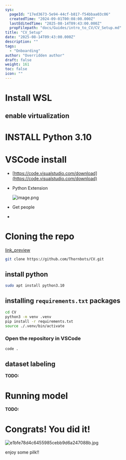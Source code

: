 ```yaml
---
sys:
  pageId: "17ed3673-5e94-44cf-b817-f54bbaa03c06"
  createdTime: "2024-09-01T00:08:00.000Z"
  lastEditedTime: "2025-08-14T09:43:00.000Z"
  propFilepath: "docs/Guides/intro_to_CV/CV_Setup.md"
title: "CV_Setup"
date: "2025-08-14T09:43:00.000Z"
description: ""
tags:
  - "Onboarding"
author: "Overridden author"
draft: false
weight: 161
toc: false
icon: ""
---
```


# Install WSL

## enable virtualization

# INSTALL Python 3.10

# VSCode install

- [https://code.visualstudio.com/download](https://code.visualstudio.com/download)
- Python Extension

	![image.png](https://prod-files-secure.s3.us-west-2.amazonaws.com/d518164a-d88e-44d1-a4ee-3adb3bd8bce0/d82b6650-a5e4-4d3c-b8c9-93d817dae00e/image.png?X-Amz-Algorithm=AWS4-HMAC-SHA256&X-Amz-Content-Sha256=UNSIGNED-PAYLOAD&X-Amz-Credential=ASIAZI2LB466ZNA23KAH%2F20250815%2Fus-west-2%2Fs3%2Faws4_request&X-Amz-Date=20250815T101011Z&X-Amz-Expires=3600&X-Amz-Security-Token=IQoJb3JpZ2luX2VjEBEaCXVzLXdlc3QtMiJHMEUCIQCYGbyNEyYMy4Q%2BvOFDsn2vvWTcKkSbi2ARgYXkreFjrwIgR1cqKu%2Fs71%2BC7%2BlJNZvqgeSYeWwyXO7ZOd6HBreUMxQq%2FwMIWhAAGgw2Mzc0MjMxODM4MDUiDKqYkxSv1xo%2FE4GAZCrcA2KbWR3Z5RCgJT6dCCanKFAJc5MiU5of9RwliJtFOfDe05fLrOOyRBgEEZRlTlIIX7%2FyU0TCP6ETr81HaSFmlkxzi%2FxwnbBVBXsyEYEphoRMjSTRH7D3ZyrvtLxbd4%2BFCX9Mpx9uMU9iFcFdGATniFicwZKIfOoS7V2eoOey3kg2%2Bqr33eg464YG%2Fd8qhmij44Ufdev7lBfSjKyOiFOcr9jIwfNYJXuREtXC8Sxr19lMpF14UWWqPz8sL8YsRwyqLfV9ZnuOMXmdk83%2BKZk3bhcYtrFKBCn04v44MoMUHj%2F8vwpylDfbAmTNXkr0%2F%2FZHBczvseOW20RujTlF77t8yeuShoL87qmPWoaN8IG0gMKRAhUZU%2BX9gpGOY93em2yIf9ppeX8Wi%2BcDZ0Uw%2Fn0%2FHDWpt6LntX%2Fqbp1vYoFi84Ox8rdNkAr2YlPapP26bfBiGB6szCqzGfq%2FPiEdLJbFNwtzSKVI4oE%2FeFaDtYsMJbb5gRJHUPCZ4RHSkBllhUV%2Fjp31hEY8J4DQDvuU3WBCpJOU6dcvcWSd1d8kna3BpXi3taV66FMsUhcdOqgp3%2FVA6PiV1zwJuJSoy6%2BVXu8Nb4qnN4Pcmj1Y%2FFd4zsGx2cdg6LX2uYFgyc744CO%2BMJju%2B8QGOqUBr4eqgvowOt31HFusPVBk%2F8PW9CGeD1fmAkSmh4e2J0N9X%2B8xmj%2B0f%2Fqra3htEWRRvSkEVKq2myf7fYDvKHeAoYgYRU5JTVDmk29b9Xj1Tz7fRusEwARPIyIbf4yFXizJNLwzoxcCr0VTb8CU2dksC6eQ%2Fv89bUmlyvhHIyNdgiVmnjLrw8K0nn1V97ZpKloDQt9aWefYTvh%2BCeyozVAUQIe%2BG80i&X-Amz-Signature=6645e0d91dd6a891c3d206d5d46b487dd6969dc9c5e18cc8b0ece31daaa8ef9a&X-Amz-SignedHeaders=host&x-amz-checksum-mode=ENABLED&x-id=GetObject)
- Get people
- 

# Cloning the repo

[link_preview](https://github.com/Thornbots/CV/)

```bash
git clone https://github.com/Thornbots/CV.git
```

## install python

```bash
sudo apt install python3.10
```

## installing `requirements.txt` packages

```bash
cd CV
python3 -m venv .venv
pip install -r requirements.txt
source ./.venv/bin/activate
```

### Open the repository in VSCode

```bash
code .
```

## dataset labeling  

**TODO:**

# Running model

**TODO:**

# Congrats! You did it!

![e1bfe78d4c6455985cebb9d6a247088b.jpg](https://prod-files-secure.s3.us-west-2.amazonaws.com/d518164a-d88e-44d1-a4ee-3adb3bd8bce0/7d1ce04e-65d6-40c8-814d-754280e9515a/e1bfe78d4c6455985cebb9d6a247088b.jpg?X-Amz-Algorithm=AWS4-HMAC-SHA256&X-Amz-Content-Sha256=UNSIGNED-PAYLOAD&X-Amz-Credential=ASIAZI2LB466WNIHWE6O%2F20250815%2Fus-west-2%2Fs3%2Faws4_request&X-Amz-Date=20250815T101010Z&X-Amz-Expires=3600&X-Amz-Security-Token=IQoJb3JpZ2luX2VjEBEaCXVzLXdlc3QtMiJHMEUCIQDkyN0cIDWrpbHldSf1zD4U83JREq1llR1lXlB0ihJPcwIgPTqSwl%2Ft5fam1hq4mjoP0EZ4oVILaIHgBNRCGsvVcM0q%2FwMIWhAAGgw2Mzc0MjMxODM4MDUiDGeJj3t3EAYbn1RaOCrcA419OPfTToAprd%2BLTCXFEHJowj2mWGwVeWxT%2F%2FROTYP9gUnYwjSoQhhI%2BY22sA0Lf5bfjoNOq1fThfZKX4v9DdKkMERq6Uk3D7MOo%2BFJtUWoS6c42AHRb1G2N%2Frca14Q1E2VuiHG5ap6HhVYB%2FhJafgVJn64nf4KzJYiSFhn7BUGXuQAEiY2dBlWiz%2BO8OYU39WZUK8aOpkVjPhzN%2BtUhNeE2tJHcqONPf12uowv28VhdlFPmVvkMEVhXIxIdjcWstadxBUQefMUjgbb2xzySNghxFrjKouurIpeS3m%2BkVGgfFhu3kE5JHZDBhanrciaz1rTPuQtZavqAx3dJhIvghjLdYTjoQMSi7tmRG98INP0yrpGtL%2FvBNHOebGwyJZeht6rBUei2h6k6AeegamQ15WNBozcGPN9QpFM92iFj74m9rYDDwkbHoXHgoQagudMwaMLacWM2gr8KaIfCMnTw1usN1XXzSNj5w7x2ou574wObF8Af0VVNOQmy%2B8JM0QndO4d8z5JPmCm3ah4MOIZDMm98JQCd61MPHOHuXCPiJ%2FY4iQXT4kWftEmBStVOcl6Et3SB8HLXPq1c9OYemPcIHOYafhPtKgrnoIs9Wo2vuvp9hV7fHalvnypNn7HMP3u%2B8QGOqUB5UT18nhgqWXIdd8ipZhntyjgsuwc2uJIhoDPRFDFHAa6jRIRthRAlckmiAfpxGx3GChsqtBDtb7Lmhujqc%2FmGNOPIRral2CUpF4aWYaRnPL6oaTKz8%2FUZQVvggCZrW3WDyWNXzx5LcT1d%2BkFfxAri%2FsH%2FSwLqevd72nzeyg9i4PWSus7m%2F6szxIrKAstB%2FGspOQdySzqv3EU2rJOaTTQ1ug69dF5&X-Amz-Signature=9b3247a816c4514f6fcdd973070a589d07cd8a59bd37eed4524f728c945edf74&X-Amz-SignedHeaders=host&x-amz-checksum-mode=ENABLED&x-id=GetObject)

enjoy some pilk!!
